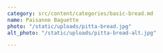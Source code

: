 ```yaml
---
category: src/content/categories/basic-bread.md
name: Paisanne Baguette
photo: "/static/uploads/pitta-bread.jpg"
alt_photo: "/static/uploads/pitta-bread-alt.jpg"

---
```

